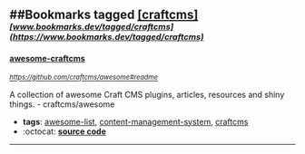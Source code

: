 ##Bookmarks tagged [[craftcms]](https://www.bookmarks.dev?q=[craftcms])
_<sup><sup>[www.bookmarks.dev/tagged/craftcms](https://www.bookmarks.dev/tagged/craftcms)</sup></sup>_
---
#### [awesome-craftcms](https://github.com/craftcms/awesome#readme)
_<sup>https://github.com/craftcms/awesome#readme</sup>_

A collection of awesome Craft CMS plugins, articles, resources and shiny things. - craftcms/awesome
* **tags**: [awesome-list](../tagged/awesome-list.md), [content-management-system](../tagged/content-management-system.md), [craftcms](../tagged/craftcms.md)
* :octocat: **[source code](https://github.com/craftcms/awesome#readme)**
---
